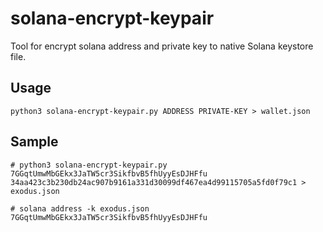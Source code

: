 # solana-encrypt-keypair

Tool for encrypt solana address and private key to native Solana keystore file.

## Usage
```
python3 solana-encrypt-keypair.py ADDRESS PRIVATE-KEY > wallet.json
```
## Sample

```
# python3 solana-encrypt-keypair.py 7GGqtUmwMbGEkx3JaTW5cr3SikfbvB5fhUyyEsDJHFfu 34aa423c3b230db24ac907b9161a331d30099df467ea4d99115705a5fd0f79c1 > exodus.json

# solana address -k exodus.json 
7GGqtUmwMbGEkx3JaTW5cr3SikfbvB5fhUyyEsDJHFfu
```